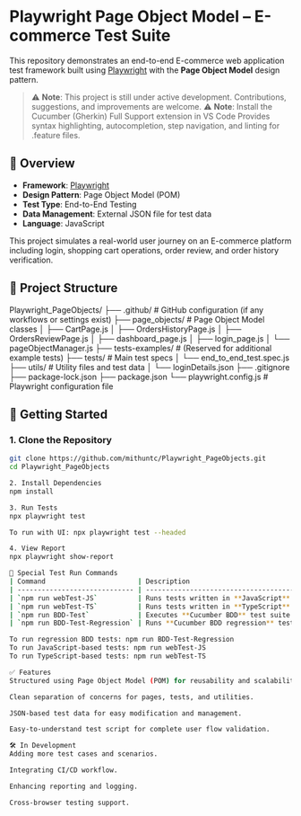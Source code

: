 # Playwright Page Object Model – E-commerce Test Suite

This repository demonstrates an end-to-end E-commerce web application test framework built using [Playwright](https://playwright.dev/) with the **Page Object Model** design pattern.

> ⚠️ **Note**: This project is still under active development. Contributions, suggestions, and improvements are welcome.
> ⚠️ **Note**: Install the Cucumber (Gherkin) Full Support extension in VS Code Provides syntax highlighting, autocompletion, step navigation, and linting for .feature files.


## 📌 Overview

- **Framework**: [Playwright](https://playwright.dev/)
- **Design Pattern**: Page Object Model (POM)
- **Test Type**: End-to-End Testing
- **Data Management**: External JSON file for test data
- **Language**: JavaScript

This project simulates a real-world user journey on an E-commerce platform including login, shopping cart operations, order review, and order history verification.

## 📁 Project Structure
Playwright_PageObjects/
├── .github/ # GitHub configuration (if any workflows or settings exist)
├── page_objects/ # Page Object Model classes
│ ├── CartPage.js
│ ├── OrdersHistoryPage.js
│ ├── OrdersReviewPage.js
│ ├── dashboard_page.js
│ ├── login_page.js
│ └── pageObjectManager.js
├── tests-examples/ # (Reserved for additional example tests)
├── tests/ # Main test specs
│ └── end_to_end_test.spec.js
├── utils/ # Utility files and test data
│ └── loginDetails.json
├── .gitignore
├── package-lock.json
├── package.json
└── playwright.config.js # Playwright configuration file


## 🚀 Getting Started

### 1. Clone the Repository

```bash
git clone https://github.com/mithuntc/Playwright_PageObjects.git
cd Playwright_PageObjects

2. Install Dependencies
npm install

3. Run Tests
npx playwright test

To run with UI: npx playwright test --headed

4. View Report 
npx playwright show-report

🚀 Special Test Run Commands
| Command                       | Description                                 |
| ----------------------------- | ------------------------------------------- |
| `npm run webTest-JS`          | Runs tests written in **JavaScript**        |
| `npm run webTest-TS`          | Runs tests written in **TypeScript**        |
| `npm run BDD-Test`            | Executes **Cucumber BDD** test suite        |
| `npm run BDD-Test-Regression` | Runs **Cucumber BDD regression** test cases |

To run regression BDD tests: npm run BDD-Test-Regression
To run JavaScript-based tests: npm run webTest-JS
To run TypeScript-based tests: npm run webTest-TS

✅ Features
Structured using Page Object Model (POM) for reusability and scalability.

Clean separation of concerns for pages, tests, and utilities.

JSON-based test data for easy modification and management.

Easy-to-understand test script for complete user flow validation.

🛠️ In Development
Adding more test cases and scenarios.

Integrating CI/CD workflow.

Enhancing reporting and logging.

Cross-browser testing support.
